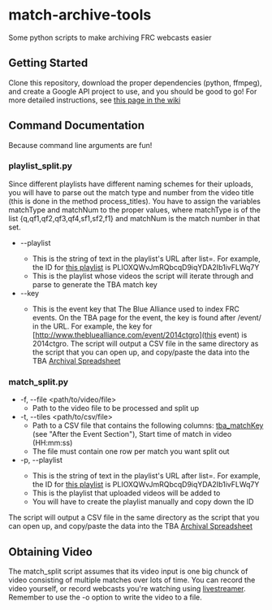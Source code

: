 match-archive-tools
===================

Some python scripts to make archiving FRC webcasts easier

Getting Started
---------------

Clone this repository, download the proper dependencies (python, ffmpeg), and create a Google API project to use, and you should be good to go! For more detailed instructions, see [this page in the wiki](https://github.com/plnyyanks/match-archive-tools/wiki/Getting-Started)

Command Documentation
---------------------
Because command line arguments are fun!

### playlist_split.py
Since different playlists have different naming schemes for their uploads, you will have to parse out the match type and number from the video title (this is done in the method process_titles). You have to assign the variables matchType and matchNum to the proper values, where matchType is of the list {q,qf1,qf2,qf3,qf4,sf1,sf2,f1} and matchNum is the match number in that set.
* --playlist <YouTube Playlist ID>
    * This is the string of text in the playlist's URL after list=. For example, the ID for [this playlist](http://www.youtube.com/playlist?list=PLIOXQWvJmRQbcqD9iqYDA2Ib1ivFLWq7Y) is PLIOXQWvJmRQbcqD9iqYDA2Ib1ivFLWq7Y
    * This is the playlist whose videos the script will iterate through and parse to generate the TBA match key
* --key <TBA Event Key>
    * This is the event key that The Blue Alliance used to index FRC events. On the TBA page for the event, the key is found after /event/ in the URL. For example, the key for [http://www.thebluealliance.com/event/2014ctgro](this event) is 2014ctgro. 
The script will output a CSV file in the same directory as the script that you can open up, and copy/paste the data into the TBA [Archival Spreadsheet](https://docs.google.com/spreadsheet/ccc?key=0ApRO2Yzh2z01dExFZEdieV9WdTJsZ25HSWI3VUxsWGc#gid=1)
    
### match_split.py
* -f, --file <path/to/video/file>
    * Path to the video file to be processed and split up
* -t, --tiles <path/to/csv/file>
    * Path to a CSV file that contains the following columns: [tba_matchKey](http://www.thebluealliance.com/record) (see "After the Event Section"), Start time of match in video (HH:mm:ss)
    * The file must contain one row per match you want split out
* -p, --playlist <YouTube Playlist ID>
    * This is the string of text in the playlist's URL after list=. For example, the ID for [this playlist](http://www.youtube.com/playlist?list=PLIOXQWvJmRQbcqD9iqYDA2Ib1ivFLWq7Y) is PLIOXQWvJmRQbcqD9iqYDA2Ib1ivFLWq7Y
    * This is the playlist that uploaded videos will be added to
    * You will have to create the playlist manually and copy down the ID

The script will output a CSV file in the same directory as the script that you can open up, and copy/paste the data into the TBA [Archival Spreadsheet](https://docs.google.com/spreadsheet/ccc?key=0ApRO2Yzh2z01dExFZEdieV9WdTJsZ25HSWI3VUxsWGc#gid=1)

Obtaining Video
---------------
The match_split script assumes that its video input is one big chunck of video consisting of multiple matches over lots of time. You can record the video yourself, or record webcasts you're watching using [livestreamer](http://livestreamer.readthedocs.org/en/latest/). Remember to use the -o option to write the video to a file.
